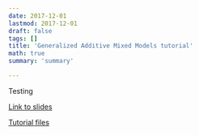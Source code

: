 ```yaml
---
date: 2017-12-01
lastmod: 2017-12-01
draft: false
tags: []
title: 'Generalized Additive Mixed Models tutorial'
math: true
summary: 'summary'

---
```


Testing

[Link to slides](https://docs.google.com/presentation/d/1nI_Z_yYbUiMHGLya4Mh03CePnvUmTyHJpKwrK0A73a4/edit#slide=id.p)

[Tutorial files](http://www.laurelmackenzie.com/GAMM-demo.zip)